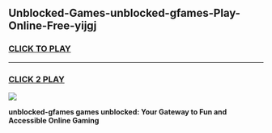 
## Unblocked-Games-unblocked-gfames-Play-Online-Free-yijgj
<h3>
<a href="https://premium76.site?title=unblocked-gfames&ref=26A">CLICK TO PLAY</a></h3>
<hr>

<h3>
<a href="https://premium76.site?title=unblocked-gfames&ref=26A">CLICK 2 PLAY</a>
  
</h3>

<a href="https://premium76.site?title=unblocked-gfames&ref=26A"><img src="https://clearcache.store/games.png"></a>


**unblocked-gfames games unblocked: Your Gateway to Fun and Accessible Online Gaming**
